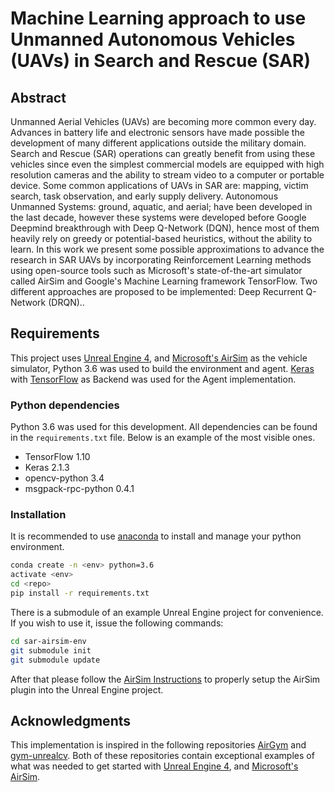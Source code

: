 # Machine Learning approach to use Unmanned Autonomous Vehicles (UAVs) in Search and Rescue (SAR)

## Abstract

Unmanned Aerial Vehicles (UAVs) are becoming more common every day. Advances in battery life and electronic sensors have made possible the development of many different applications outside the military domain. Search and Rescue (SAR) operations can greatly benefit from using these vehicles since even the simplest commercial models are equipped with high resolution cameras and the ability to stream video to a computer or portable device. Some common applications of UAVs in SAR are: mapping, victim search, task observation, and early supply delivery. Autonomous Unmanned Systems: ground, aquatic, and aerial; have been developed in the last decade, however these systems were developed before Google Deepmind breakthrough with Deep Q-Network (DQN), hence most of them heavily rely on greedy or potential-based heuristics, without the ability to learn. In this work we present some possible approximations to advance the research in SAR UAVs by incorporating Reinforcement Learning methods using open-source tools such as Microsoft's state-of-the-art simulator called AirSim and Google's Machine Learning framework TensorFlow. Two different approaches are proposed to be implemented: Deep Recurrent Q-Network (DRQN)..

## Requirements

This project uses [Unreal Engine 4](https://www.unrealengine.com/en-US/what-is-unreal-engine-4), and [Microsoft's AirSim](https://github.com/Microsoft/AirSim) as the vehicle simulator, Python 3.6 was used to build the environment and agent. [Keras](https://keras.io/) with [TensorFlow](https://www.tensorflow.org/) as Backend was used for the Agent implementation.

### Python dependencies

Python 3.6 was used for this development. All dependencies can be found in the ```requirements.txt``` file. Below is an example of the most visible ones.

- TensorFlow 1.10
- Keras 2.1.3
- opencv-python 3.4
- msgpack-rpc-python 0.4.1


### Installation

It is recommended to use [anaconda](https://www.continuum.io/downloads) to install and manage your python environment.

```bash
conda create -n <env> python=3.6
activate <env>
cd <repo>
pip install -r requirements.txt
```

There is a submodule of an example Unreal Engine project for convenience. If you wish to use it, issue the following commands:

```bash
cd sar-airsim-env
git submodule init
git submodule update
```

After that please follow the [AirSim Instructions](https://github.com/Microsoft/AirSim/blob/297f1c49d3ef0a1a0f0d841ef7dafa89603db327/docs/unreal_custenv.md) to properly setup the AirSim plugin into the Unreal Engine project.

## Acknowledgments

This implementation is inspired in the following repositories [AirGym](https://github.com/Kjell-K/AirGym) and [gym-unrealcv](https://github.com/Kjell-K/AirGym). Both of these repositories contain exceptional examples of what was needed to get started with [Unreal Engine 4](https://www.unrealengine.com/en-US/what-is-unreal-engine-4), and [Microsoft's AirSim](https://github.com/Microsoft/AirSim).
